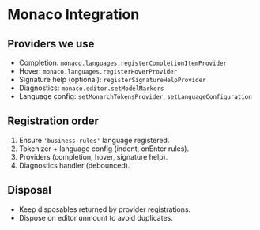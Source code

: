 # Monaco Integration

## Providers we use
- Completion: `monaco.languages.registerCompletionItemProvider`
- Hover: `monaco.languages.registerHoverProvider`
- Signature help (optional): `registerSignatureHelpProvider`
- Diagnostics: `monaco.editor.setModelMarkers`
- Language config: `setMonarchTokensProvider`, `setLanguageConfiguration`

## Registration order
1. Ensure `'business-rules'` language registered.
2. Tokenizer + language config (indent, onEnter rules).
3. Providers (completion, hover, signature help).
4. Diagnostics handler (debounced).

## Disposal
- Keep disposables returned by provider registrations.
- Dispose on editor unmount to avoid duplicates.

